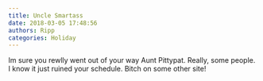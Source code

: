 ```yaml
---
title: Uncle Smartass
date: 2018-03-05 17:48:56
authors: Ripp
categories: Holiday
---
```


 Im sure you rewlly went out of your way Aunt Pittypat. Really, some people. I know it just ruined your schedule. Bitch on some other site!